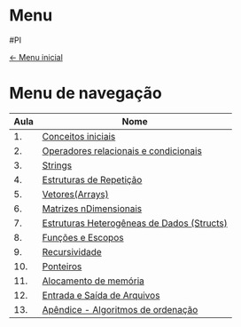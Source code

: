 # Menu

#PI

[<- Menu inicial](/README.md)

# Menu de navegação

| Aula | Nome                                                                                                |
| ---- | --------------------------------------------------------------------------------------------------- |
| 1.   | [Conceitos iniciais](Conceitos%20iniciais.md)                                                       |
| 2.   | [Operadores relacionais e condicionais](Operadores%20relacionais%20e%20condicionais.md)             |
| 3.   | [Strings](Strings.md)                                                                               |
| 4.   | [Estruturas de Repetição](Estruturas%20de%20Repetição.md)                                           |
| 5.   | [Vetores(Arrays)](Vetores(Arrays).md)                                                               |
| 6.   | [Matrizes nDimensionais](Matrizes%20nDimensionais.md)                                               |
| 7.   | [Estruturas Heterogêneas de Dados (Structs)](Estruturas%20Heterogêneas%20de%20Dados%20(Structs).md) |
| 8.   | [Funções e Escopos](Funções%20e%20Escopos.md)                                                       |
| 9.   | [Recursividade](Programação%20Imperativa/Recursividade.md)                                          |
| 10.  | [Ponteiros](Ponteiros.md)                                                                           |
| 11.  | [Alocamento de memória](Alocamento%20de%20memória.md)                                               |
| 12.  | [Entrada e Saída de Arquivos](Entrada%20e%20Saída%20de%20Arquivos.md)                               |
| 13.  | [Apêndice - Algoritmos de ordenação](Apêndice%20-%20Algoritmos%20de%20ordenação.md)                 |